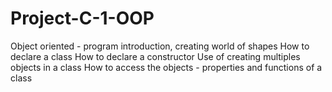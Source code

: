 # Project-C-1-OOP
Object oriented - program introduction, creating world of shapes
How to declare a class
How to declare a constructor
Use of creating multiples objects in a class
How to access the objects - properties and functions of a class
